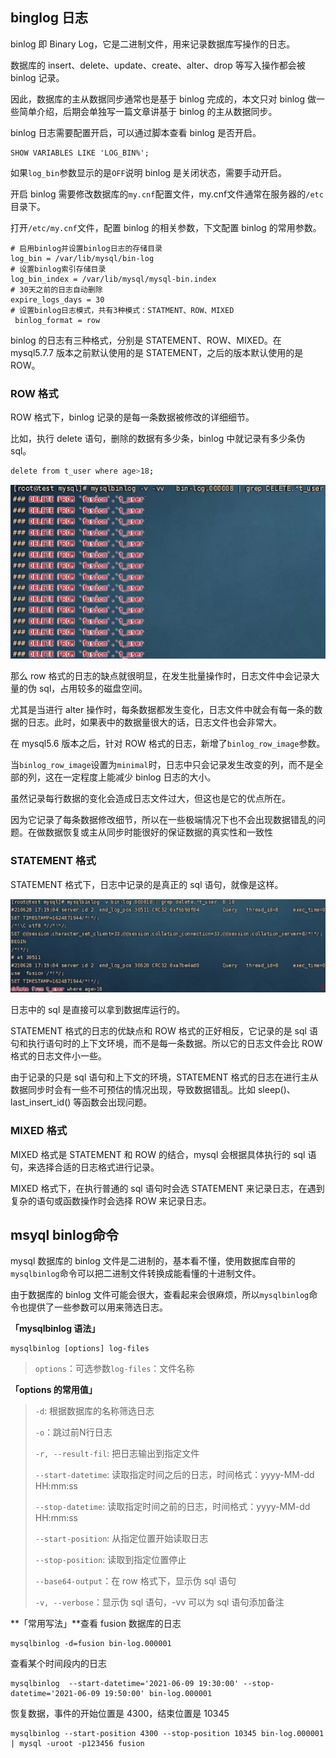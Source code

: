 ## binglog 日志 

binlog 即 Binary Log，它是二进制文件，用来记录数据库写操作的日志。

数据库的 insert、delete、update、create、alter、drop 等写入操作都会被 binlog 记录。

因此，数据库的主从数据同步通常也是基于 binlog 完成的，本文只对 binlog 做一些简单介绍，后期会单独写一篇文章讲基于 binlog 的主从数据同步。

binlog 日志需要配置开启，可以通过脚本查看 binlog 是否开启。

```shell
SHOW VARIABLES LIKE 'LOG_BIN%';
```

如果`log_bin`参数显示的是`OFF`说明 binlog 是关闭状态，需要手动开启。

开启 binlog 需要修改数据库的`my.cnf`配置文件，my.cnf文件通常在服务器的`/etc`目录下。

打开`/etc/my.cnf`文件，配置 binlog 的相关参数，下文配置 binlog 的常用参数。

```shell
# 启用binlog并设置binlog日志的存储目录
log_bin = /var/lib/mysql/bin-log
# 设置binlog索引存储目录
log_bin_index = /var/lib/mysql/mysql-bin.index
# 30天之前的日志自动删除
expire_logs_days = 30
# 设置binlog日志模式，共有3种模式：STATMENT、ROW、MIXED
 binlog_format = row
```

binlog 的日志有三种格式，分别是 STATEMENT、ROW、MIXED。在 mysql5.7.7 版本之前默认使用的是 STATEMENT，之后的版本默认使用的是 ROW。

### ROW 格式

ROW 格式下，binlog 记录的是每一条数据被修改的详细细节。

比如，执行 delete 语句，删除的数据有多少条，binlog 中就记录有多少条伪 sql。

```sh
delete from t_user where age>18;
```



![image-20210909105412313](Binlog用法.assets\image-20210909105412313.png)



那么 row 格式的日志的缺点就很明显，在发生批量操作时，日志文件中会记录大量的伪 sql，占用较多的磁盘空间。

尤其是当进行 alter 操作时，每条数据都发生变化，日志文件中就会有每一条的数据的日志。此时，如果表中的数据量很大的话，日志文件也会非常大。

在 mysql5.6 版本之后，针对 ROW 格式的日志，新增了`binlog_row_image`参数。

当`binlog_row_image`设置为`minimal`时，日志中只会记录发生改变的列，而不是全部的列，这在一定程度上能减少 binlog 日志的大小。

虽然记录每行数据的变化会造成日志文件过大，但这也是它的优点所在。

因为它记录了每条数据修改细节，所以在一些极端情况下也不会出现数据错乱的问题。在做数据恢复或主从同步时能很好的保证数据的真实性和一致性

### STATEMENT 格式

STATEMENT 格式下，日志中记录的是真正的 sql 语句，就像是这样。

![image-20210909105549119](Binlog用法.assets/image-20210909105549119.png)



日志中的 sql 是直接可以拿到数据库运行的。

STATEMENT 格式的日志的优缺点和 ROW 格式的正好相反，它记录的是 sql 语句和执行语句时的上下文环境，而不是每一条数据。所以它的日志文件会比 ROW 格式的日志文件小一些。

由于记录的只是 sql 语句和上下文的环境，STATEMENT 格式的日志在进行主从数据同步时会有一些不可预估的情况出现，导致数据错乱。比如 sleep()、last_insert_id() 等函数会出现问题。

### MIXED 格式

MIXED 格式是 STATEMENT 和 ROW 的结合，mysql 会根据具体执行的 sql 语句，来选择合适的日志格式进行记录。

MIXED 格式下，在执行普通的 sql 语句时会选 STATEMENT 来记录日志，在遇到复杂的语句或函数操作时会选择 ROW 来记录日志。

## msyql binlog命令

mysql 数据库的 binlog 文件是二进制的，基本看不懂，使用数据库自带的`mysqlbinlog`命令可以把二进制文件转换成能看懂的十进制文件。

由于数据库的 binlog 文件可能会很大，查看起来会很麻烦，所以`mysqlbinlog`命令也提供了一些参数可以用来筛选日志。

**「mysqlbinlog 语法」**

```shell
mysqlbinlog [options] log-files
```

> `options`：可选参数`log-files`：文件名称

**「options 的常用值」**

> `-d`: 根据数据库的名称筛选日志
>
> `-o`：跳过前N行日志
>
> `-r, --result-fil`: 把日志输出到指定文件
>
> `--start-datetime`: 读取指定时间之后的日志，时间格式：yyyy-MM-dd HH:mm:ss
>
> `--stop-datetime`: 读取指定时间之前的日志，时间格式：yyyy-MM-dd HH:mm:ss
>
> `--start-position`: 从指定位置开始读取日志
>
> `--stop-position`: 读取到指定位置停止
>
> `--base64-output`：在 row 格式下，显示伪 sql 语句
>
> `-v, --verbose`：显示伪 sql 语句，-vv 可以为 sql 语句添加备注

**「常用写法」**查看 fusion 数据库的日志

```she
mysqlbinlog -d=fusion bin-log.000001
```

查看某个时间段内的日志

```she
mysqlbinlog  --start-datetime='2021-06-09 19:30:00' --stop-datetime='2021-06-09 19:50:00' bin-log.000001
```

恢复数据，事件的开始位置是 4300，结束位置是 10345

```shell
mysqlbinlog --start-position 4300 --stop-position 10345 bin-log.000001 | mysql -uroot -p123456 fusion
```

